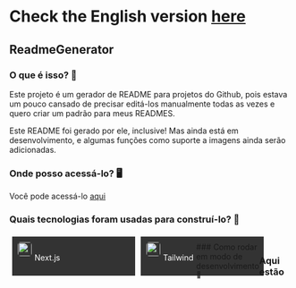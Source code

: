 # Check the English version <a href="README.md">here</a>

## ReadmeGenerator

### O que é isso? 🤔
Este projeto é um gerador de README para projetos do Github, pois estava um pouco cansado de precisar editá-los manualmente todas as vezes e quero criar um padrão para meus READMES. 

Este README foi gerado por ele, inclusive! Mas ainda está em desenvolvimento, e algumas funções como suporte a imagens ainda serão adicionadas.

### Onde posso acessá-lo? 🖥
Você pode acessá-lo <a href="https://readmegenerator-ruanemanuell.vercel.app/">aqui</a>

### Quais tecnologias foram usadas para construí-lo? 🚀
<div style="overflow: auto"><div style="float:left; background-color: #333; width: 200px; height: 50px; padding: 10px; display:flex; margin: 5px">
      <img src='https://cdn.jsdelivr.net/gh/devicons/devicon@latest/icons/nextjs/nextjs-original.svg' width="25" height="25" style="border-radius:5px">
      <p style="color: white; padding: 5px">Next.js</p>
    </div>
	<div style="float:left; background-color: #333; width: 200px; height: 50px; padding: 10px; display:flex; margin: 5px">
      <img src='https://cdn.jsdelivr.net/gh/devicons/devicon@latest/icons/tailwindcss/tailwindcss-original-wordmark.svg' width="25" height="25" style="border-radius:5px">
      <p style="color: white; padding: 5px">Tailwind</p>
### Como rodar em modo de desenvolvimento 🏃

     Clone o repositório.
     Instale dependências usando 'npm install'.
     Execute o próximo com 'npm run dev'.
     Acesse http://localhost:3000 no seu navegador.
    
### Aqui estão algumas imagens do projeto em execução ⚡️ (em breve)
